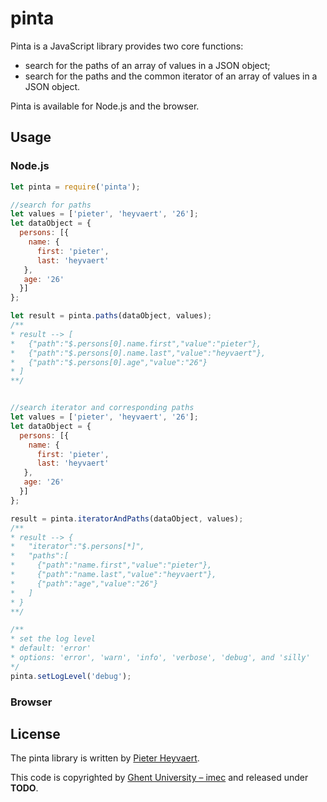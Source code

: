 # pinta

Pinta is a JavaScript library provides two core functions:
- search for the paths of an array of values in a JSON object;
- search for the paths and the common iterator of an array of values in a JSON object.

Pinta is available for Node.js and the browser.

## Usage

### Node.js
```JavaScript
let pinta = require('pinta');

//search for paths
let values = ['pieter', 'heyvaert', '26'];
let dataObject = {
  persons: [{
    name: {
      first: 'pieter',
      last: 'heyvaert'
   },
   age: '26'
  }]
};

let result = pinta.paths(dataObject, values);
/**
* result --> [
*   {"path":"$.persons[0].name.first","value":"pieter"},
*   {"path":"$.persons[0].name.last","value":"heyvaert"},
*   {"path":"$.persons[0].age","value":"26"}
* ]
**/


//search iterator and corresponding paths
let values = ['pieter', 'heyvaert', '26'];
let dataObject = {
  persons: [{
    name: {
      first: 'pieter',
      last: 'heyvaert'
   },
   age: '26'
  }]
};

result = pinta.iteratorAndPaths(dataObject, values);
/**
* result --> {
*   "iterator":"$.persons[*]",
*   "paths":[
*     {"path":"name.first","value":"pieter"},
*     {"path":"name.last","value":"heyvaert"},
*     {"path":"age","value":"26"}
*   ]
* }
**/

/**
* set the log level
* default: 'error'
* options: 'error', 'warn', 'info', 'verbose', 'debug', and 'silly' 
*/
pinta.setLogLevel('debug');
```

### Browser

## License
The pinta library is written by [Pieter Heyvaert](https://pieterheyvaert.com/research/).

This code is copyrighted by [Ghent University – imec](http://idlab.ugent.be/) and released under **TODO**.